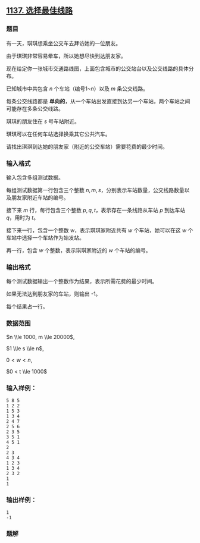 ## [1137\. 选择最佳线路](https://www.acwing.com/problem/content/1139/)

### 题目

有一天，琪琪想乘坐公交车去拜访她的一位朋友。

由于琪琪非常容易晕车，所以她想尽快到达朋友家。

现在给定你一张城市交通路线图，上面包含城市的公交站台以及公交线路的具体分布。

已知城市中共包含 $n$ 个车站（编号$1$~$n$）以及 $m$ 条公交线路。

每条公交线路都是 **单向的**，从一个车站出发直接到达另一个车站，两个车站之间可能存在多条公交线路。

琪琪的朋友住在 $s$ 号车站附近。

琪琪可以在任何车站选择换乘其它公共汽车。

请找出琪琪到达她的朋友家（附近的公交车站）需要花费的最少时间。

### 输入格式

输入包含多组测试数据。

每组测试数据第一行包含三个整数 $n,m,s$，分别表示车站数量，公交线路数量以及朋友家附近车站的编号。

接下来 $m$ 行，每行包含三个整数 $p,q,t$，表示存在一条线路从车站 $p$ 到达车站 $q$，用时为 $t$。

接下来一行，包含一个整数 $w$，表示琪琪家附近共有 $w$ 个车站，她可以在这 $w$ 个车站中选择一个车站作为始发站。

再一行，包含 $w$ 个整数，表示琪琪家附近的 $w$ 个车站的编号。

### 输出格式

每个测试数据输出一个整数作为结果，表示所需花费的最少时间。

如果无法达到朋友家的车站，则输出 -1。

每个结果占一行。

### 数据范围

$n \\le 1000, m \\le 20000$,

$1 \\le s \\le n$,

$0 < w < n$,

$0 < t \\le 1000$

### 输入样例：

```
5 8 5
1 2 2
1 5 3
1 3 4
2 4 7
2 5 6
2 3 5
3 5 1
4 5 1
2
2 3
4 3 4
1 2 3
1 3 4
2 3 2
1
1
```

### 输出样例：

```
1
-1
```

### 题解

